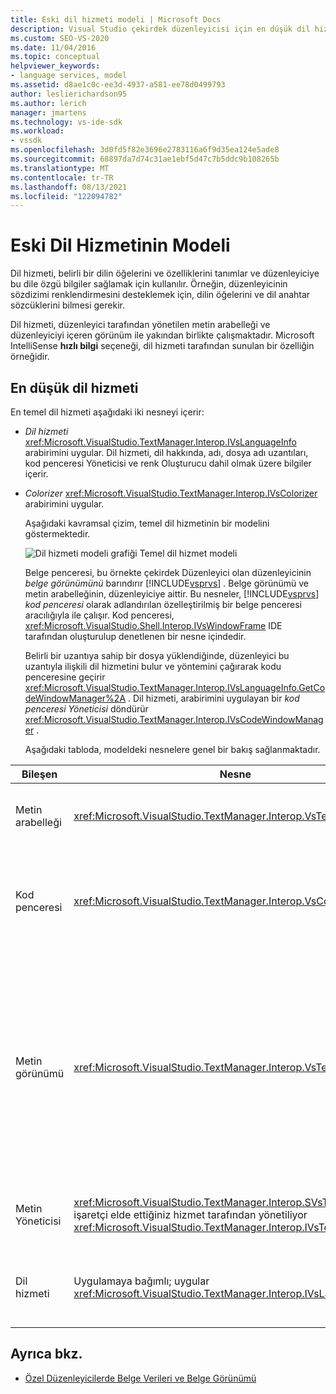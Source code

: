 ```yaml
---
title: Eski dil hizmeti modeli | Microsoft Docs
description: Visual Studio çekirdek düzenleyicisi için en düşük dil hizmetinin bu modelini kendi dil hizmetinizi oluşturmaya yönelik bir kılavuz olarak kullanın.
ms.custom: SEO-VS-2020
ms.date: 11/04/2016
ms.topic: conceptual
helpviewer_keywords:
- language services, model
ms.assetid: d8ae1c0c-ee3d-4937-a581-ee78d0499793
author: leslierichardson95
ms.author: lerich
manager: jmartens
ms.technology: vs-ide-sdk
ms.workload:
- vssdk
ms.openlocfilehash: 3d0fd5f82e3696e2783116a6f9d35ea124e5ade8
ms.sourcegitcommit: 68897da7d74c31ae1ebf5d47c7b5ddc9b108265b
ms.translationtype: MT
ms.contentlocale: tr-TR
ms.lasthandoff: 08/13/2021
ms.locfileid: "122094782"
---
```

# <a name="model-of-a-legacy-language-service"></a>Eski Dil Hizmetinin Modeli
Dil hizmeti, belirli bir dilin öğelerini ve özelliklerini tanımlar ve düzenleyiciye bu dile özgü bilgiler sağlamak için kullanılır. Örneğin, düzenleyicinin sözdizimi renklendirmesini desteklemek için, dilin öğelerini ve dil anahtar sözcüklerini bilmesi gerekir.

 Dil hizmeti, düzenleyici tarafından yönetilen metin arabelleği ve düzenleyiciyi içeren görünüm ile yakından birlikte çalışmaktadır. Microsoft IntelliSense **hızlı bilgi** seçeneği, dil hizmeti tarafından sunulan bir özelliğin örneğidir.

## <a name="a-minimal-language-service"></a>En düşük dil hizmeti
 En temel dil hizmeti aşağıdaki iki nesneyi içerir:

- *Dil hizmeti* <xref:Microsoft.VisualStudio.TextManager.Interop.IVsLanguageInfo> arabirimini uygular. Dil hizmeti, dil hakkında, adı, dosya adı uzantıları, kod penceresi Yöneticisi ve renk Oluşturucu dahil olmak üzere bilgiler içerir.

- *Colorizer* <xref:Microsoft.VisualStudio.TextManager.Interop.IVsColorizer> arabirimini uygular.

  Aşağıdaki kavramsal çizim, temel dil hizmetinin bir modelini göstermektedir.

  ![Dil hizmeti modeli grafiği](../../extensibility/media/vslanguageservicemodel.gif "vsLanguageServiceModel") Temel dil hizmet modeli

  Belge penceresi, bu örnekte çekirdek Düzenleyici olan düzenleyicinin *belge görünümünü* barındırır [!INCLUDE[vsprvs](../../code-quality/includes/vsprvs_md.md)] . Belge görünümü ve metin arabelleğinin, düzenleyiciye aittir. Bu nesneler, [!INCLUDE[vsprvs](../../code-quality/includes/vsprvs_md.md)] *kod penceresi* olarak adlandırılan özelleştirilmiş bir belge penceresi aracılığıyla ile çalışır. Kod penceresi, <xref:Microsoft.VisualStudio.Shell.Interop.IVsWindowFrame> IDE tarafından oluşturulup denetlenen bir nesne içindedir.

  Belirli bir uzantıya sahip bir dosya yüklendiğinde, düzenleyici bu uzantıyla ilişkili dil hizmetini bulur ve yöntemini çağırarak kodu penceresine geçirir <xref:Microsoft.VisualStudio.TextManager.Interop.IVsLanguageInfo.GetCodeWindowManager%2A> . Dil hizmeti, arabirimini uygulayan bir *kod penceresi Yöneticisi* döndürür <xref:Microsoft.VisualStudio.TextManager.Interop.IVsCodeWindowManager> .

  Aşağıdaki tabloda, modeldeki nesnelere genel bir bakış sağlanmaktadır.

| Bileşen | Nesne | İşlev |
|------------------| - | - |
| Metin arabelleği | <xref:Microsoft.VisualStudio.TextManager.Interop.VsTextBuffer> | Unicode okuma/yazma metin akışı. Metnin diğer kodlamaları kullanabilmesi mümkündür. |
| Kod penceresi | <xref:Microsoft.VisualStudio.TextManager.Interop.VsCodeWindow> | Bir veya daha fazla metin görünümü içeren bir belge penceresi. [!INCLUDE[vsprvs](../../code-quality/includes/vsprvs_md.md)]Birden çok belge arabirimi (MDI) modundayken, kod penceresi BIR MDI alt öğesidir. |
| Metin görünümü | <xref:Microsoft.VisualStudio.TextManager.Interop.VsTextView> | Kullanıcının klavye ve fareyi kullanarak gezinerek metin görüntülemesine imkan tanıyan bir pencere. Kullanıcıya düzenleyici olarak bir metin görünümü görüntülenir. Metin görünümlerini normal düzenleyici pencereleri, çıkış penceresi ve acil pencere ' de kullanabilirsiniz. Ayrıca, bir kod penceresi içinde bir veya daha fazla metin görünümü yapılandırabilirsiniz. |
| Metin Yöneticisi | <xref:Microsoft.VisualStudio.TextManager.Interop.SVsTextManager>Bir işaretçi elde ettiğiniz hizmet tarafından yönetiliyor <xref:Microsoft.VisualStudio.TextManager.Interop.IVsTextManager> | Daha önce açıklanan tüm bileşenler tarafından paylaşılan ortak bilgileri tutan bir bileşen. |
| Dil hizmeti | Uygulamaya bağımlı; uygular <xref:Microsoft.VisualStudio.TextManager.Interop.IVsLanguageInfo> | Düzenleyiciyi sözdizimi vurgulama, ifade tamamlama ve ayraç eşleştirme gibi dile özgü bilgilerle sağlayan bir nesne. |

## <a name="see-also"></a>Ayrıca bkz.
- [Özel Düzenleyicilerde Belge Verileri ve Belge Görünümü](../../extensibility/document-data-and-document-view-in-custom-editors.md)
